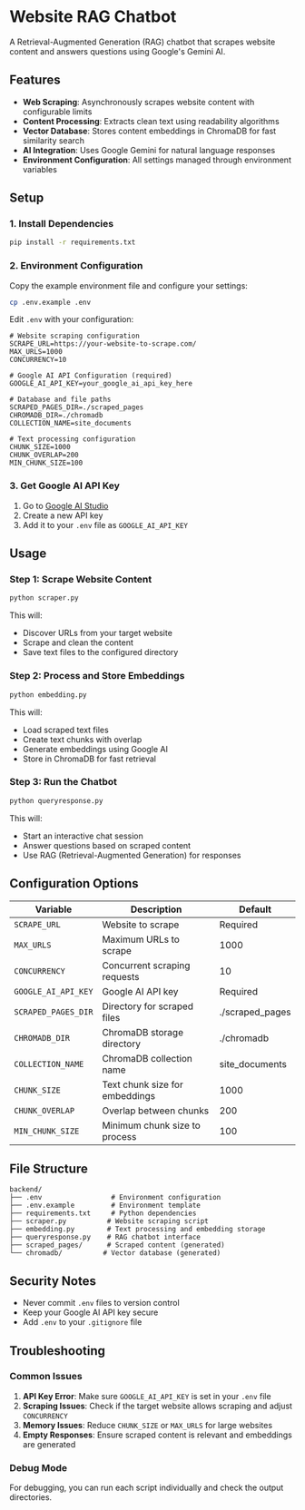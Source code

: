 # Website RAG Chatbot

A Retrieval-Augmented Generation (RAG) chatbot that scrapes website content and answers questions using Google's Gemini AI.

## Features

- **Web Scraping**: Asynchronously scrapes website content with configurable limits
- **Content Processing**: Extracts clean text using readability algorithms
- **Vector Database**: Stores content embeddings in ChromaDB for fast similarity search
- **AI Integration**: Uses Google Gemini for natural language responses
- **Environment Configuration**: All settings managed through environment variables

## Setup

### 1. Install Dependencies

```bash
pip install -r requirements.txt
```

### 2. Environment Configuration

Copy the example environment file and configure your settings:

```bash
cp .env.example .env
```

Edit `.env` with your configuration:

```env
# Website scraping configuration
SCRAPE_URL=https://your-website-to-scrape.com/
MAX_URLS=1000
CONCURRENCY=10

# Google AI API Configuration (required)
GOOGLE_AI_API_KEY=your_google_ai_api_key_here

# Database and file paths
SCRAPED_PAGES_DIR=./scraped_pages
CHROMADB_DIR=./chromadb
COLLECTION_NAME=site_documents

# Text processing configuration
CHUNK_SIZE=1000
CHUNK_OVERLAP=200
MIN_CHUNK_SIZE=100
```

### 3. Get Google AI API Key

1. Go to [Google AI Studio](https://aistudio.google.com/)
2. Create a new API key
3. Add it to your `.env` file as `GOOGLE_AI_API_KEY`

## Usage

### Step 1: Scrape Website Content

```bash
python scraper.py
```

This will:
- Discover URLs from your target website
- Scrape and clean the content
- Save text files to the configured directory

### Step 2: Process and Store Embeddings

```bash
python embedding.py
```

This will:
- Load scraped text files
- Create text chunks with overlap
- Generate embeddings using Google AI
- Store in ChromaDB for fast retrieval

### Step 3: Run the Chatbot

```bash
python queryresponse.py
```

This will:
- Start an interactive chat session
- Answer questions based on scraped content
- Use RAG (Retrieval-Augmented Generation) for responses

## Configuration Options

| Variable | Description | Default |
|----------|-------------|---------|
| `SCRAPE_URL` | Website to scrape | Required |
| `MAX_URLS` | Maximum URLs to scrape | 1000 |
| `CONCURRENCY` | Concurrent scraping requests | 10 |
| `GOOGLE_AI_API_KEY` | Google AI API key | Required |
| `SCRAPED_PAGES_DIR` | Directory for scraped files | ./scraped_pages |
| `CHROMADB_DIR` | ChromaDB storage directory | ./chromadb |
| `COLLECTION_NAME` | ChromaDB collection name | site_documents |
| `CHUNK_SIZE` | Text chunk size for embeddings | 1000 |
| `CHUNK_OVERLAP` | Overlap between chunks | 200 |
| `MIN_CHUNK_SIZE` | Minimum chunk size to process | 100 |

## File Structure

```
backend/
├── .env                 # Environment configuration
├── .env.example         # Environment template
├── requirements.txt     # Python dependencies
├── scraper.py          # Website scraping script
├── embedding.py        # Text processing and embedding storage
├── queryresponse.py    # RAG chatbot interface
├── scraped_pages/      # Scraped content (generated)
└── chromadb/          # Vector database (generated)
```

## Security Notes

- Never commit `.env` files to version control
- Keep your Google AI API key secure
- Add `.env` to your `.gitignore` file

## Troubleshooting

### Common Issues

1. **API Key Error**: Make sure `GOOGLE_AI_API_KEY` is set in your `.env` file
2. **Scraping Issues**: Check if the target website allows scraping and adjust `CONCURRENCY`
3. **Memory Issues**: Reduce `CHUNK_SIZE` or `MAX_URLS` for large websites
4. **Empty Responses**: Ensure scraped content is relevant and embeddings are generated

### Debug Mode

For debugging, you can run each script individually and check the output directories.
